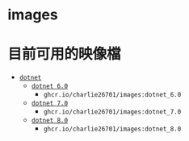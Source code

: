 # images
# 目前可用的映像檔

* [`dotnet`](https://github.com/charlie26701/images/tree/master/dotnet)
  * [`dotnet 6.0`](https://github.com/charlie26701/images/tree/master/dotnet/6.0)
    * `ghcr.io/charlie26701/images:dotnet_6.0`
  * [`dotnet 7.0`](https://github.com/charlie26701/images/tree/master/dotnet/7.0)
    * `ghcr.io/charlie26701/images:dotnet_7.0`
  * [`dotnet 8.0`](https://github.com/charlie26701/images/tree/master/dotnet/8.0)
    * `ghcr.io/charlie26701/images:dotnet_8.0`